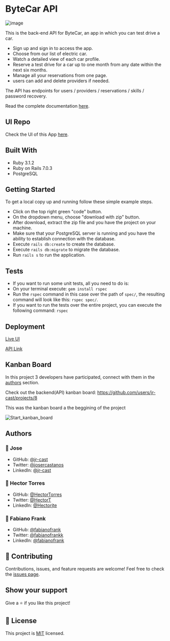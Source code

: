 # ByteCar API

![image](https://user-images.githubusercontent.com/58822719/194433219-379f891c-8a17-4f30-8046-746035d01dea.png)

This is the back-end API for ByteCar, an app in which you can test drive a car.

- Sign up and sign in to access the app.
- Choose from our list of electric car.
- Watch a detailed view of each car profile.
- Reserve a test drive for a car up to one month from any date within the next six months.
- Manage all your reservations from one page.
- users can add and delete providers if needed.

The API has endpoints for users / providers / reservations / skills / password recovery.

Read the complete documentation [here]().

## UI Repo

Check the UI of this App [here](https://github.com/jr-cast/bytecar).

## Built With

- Ruby 3.1.2
- Ruby on Rails 7.0.3
- PostgreSQL

## Getting Started

To get a local copy up and running follow these simple example steps.

- Click on the top right green "code" button.
- On the dropdown menu, choose "download with zip" button.
- After download, extract the zip file and you have the project on your machine.
- Make sure that your PostgreSQL server is running and you have the ability to establish connection with the database.
- Execute `rails db:create` to create the database.
- Execute `rails db:migrate` to migrate the database.
- Run `rails s` to run the application.

## Tests

- If you want to run some unit tests, all you need to do is:
- On your terminal execute: `gem install rspec`
- Run the `rspec` command in this case over the path of `spec/`, the resulting command will look like this: `rspec spec/`.
- If you want to run the tests over the entire project, you can execute the following command: `rspec`

## Deployment

[Live UI]()

[API Link]()

## Kanban Board

In this project 3 developers have participated, connect with them in the [authors](#authors) section.

Check out the backend(API) kanban board: https://github.com/users/jr-cast/projects/8

This was the kanban board a the beggining of the project

![Start_kanban_board](https://user-images.githubusercontent.com/68971295/194431486-c8364654-3faa-49a7-8ea2-f4b954b8d793.png)

## Authors

### 👤 Jose

- GitHub: [@jr-cast](https://github.com/jr-cast)
- Twitter: [@josercastanos](https://twitter.com/josercastanos)
- LinkedIn: [@jr-cast](https://linkedin.com/in/jr-cast)

### 👤 Hector Torres

- GitHub: [@HectorTorres](https://github.com/HectorTorresE)
- Twitter: [@HectorT](https://twitter.com/HectorT00406915)
- LinkedIn: [@Hectorjte](https://www.linkedin.com/in/hectorjte/)

### 👤 Fabiano Frank

- GitHub: [@fabianofrank](https://github.com/fabianofrank)
- Twitter: [@fabianofrankk](https://twitter.com/fabianofrankk)
- LinkedIn: [@fabianofrank](https://www.linkedin.com/in/fabianofrank/)

## 🤝 Contributing

Contributions, issues, and feature requests are welcome!
Feel free to check the [issues page](../../issues/).

## Show your support

Give a ⭐️ if you like this project!

## 📝 License

This project is [MIT](./LICENSE) licensed.

